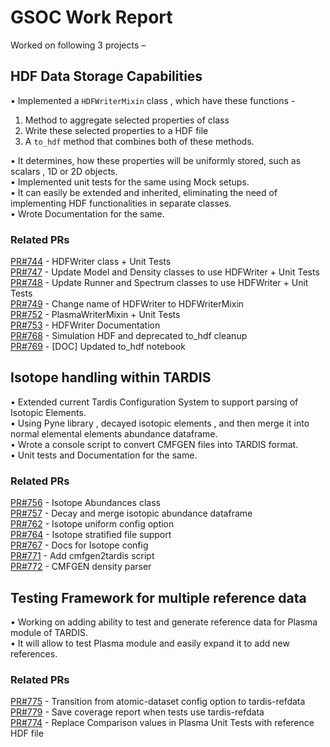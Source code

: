 # GSOC Work Report

Worked on following 3 projects – 
## HDF Data Storage Capabilities
•	Implemented a `HDFWriterMixin` class , which have these functions - 
	  

 1. Method to aggregate selected properties of class
 2. Write these selected properties to a HDF file
 3. A `to_hdf` method that combines both of these methods.

•	It determines, how these properties will be uniformly stored, such as scalars , 1D or 2D objects.          
•	Implemented unit tests for the same using Mock setups.  
•	It can easily be extended and inherited, eliminating the need of implementing HDF functionalities in separate classes.  
•	Wrote Documentation for the same.  

### Related PRs
[PR#744](https://github.com/tardis-sn/tardis/pull/744) -  HDFWriter class + Unit Tests  
[PR#747](https://github.com/tardis-sn/tardis/pull/747) - Update Model and Density classes to use HDFWriter + Unit Tests   
[PR#748](https://github.com/tardis-sn/tardis/pull/748) - Update Runner and Spectrum classes to use HDFWriter + Unit Tests  
[PR#749](https://github.com/tardis-sn/tardis/pull/749) - Change name of HDFWriter to HDFWriterMixin  
[PR#752](https://github.com/tardis-sn/tardis/pull/752) - PlasmaWriterMixin + Unit Tests  
[PR#753](https://github.com/tardis-sn/tardis/pull/753) - HDFWriter Documentation  
[PR#768](https://github.com/tardis-sn/tardis/pull/768) - Simulation HDF and deprecated to_hdf cleanup  
[PR#769](https://github.com/tardis-sn/tardis/pull/769) - [DOC] Updated to_hdf notebook  


## Isotope handling within TARDIS
•	Extended current Tardis Configuration System to support parsing of Isotopic Elements.  
•	Using Pyne library , decayed isotopic elements , and then merge it into normal elemental elements abundance dataframe.    
•	Wrote a console script to convert CMFGEN files into TARDIS format.   
•	Unit tests and Documentation for the same.  

### Related PRs
[PR#756](https://github.com/tardis-sn/tardis/pull/756) - Isotope Abundances class  
[PR#757](https://github.com/tardis-sn/tardis/pull/757) - Decay and merge isotopic abundance dataframe  
[PR#762](https://github.com/tardis-sn/tardis/pull/762) - Isotope uniform config option  
[PR#764](https://github.com/tardis-sn/tardis/pull/764) - Isotope stratified file support  
[PR#767](https://github.com/tardis-sn/tardis/pull/767) - Docs for Isotope config  
[PR#771](https://github.com/tardis-sn/tardis/pull/771) -  Add cmfgen2tardis script   
[PR#772](https://github.com/tardis-sn/tardis/pull/772) - CMFGEN density parser  


## Testing Framework for multiple reference data 
•	Working on adding ability to test and generate reference data for Plasma module of TARDIS.  
•	It will allow to test Plasma module and easily expand it to add new references.    

### Related PRs

[PR#775](https://github.com/tardis-sn/tardis/pull/775) - Transition from atomic-dataset config option to tardis-refdata  
[PR#779](https://github.com/tardis-sn/tardis/pull/779) - Save coverage report when tests use tardis-refdata  
[PR#774](https://github.com/tardis-sn/tardis/pull/774) - Replace Comparison values in Plasma Unit Tests with reference HDF file  
